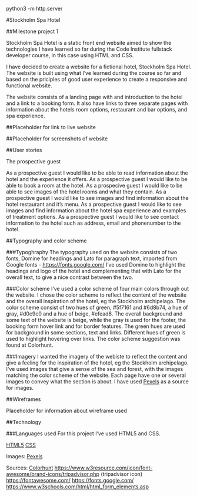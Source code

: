python3 -m http.server

#Stockholm Spa Hotel

##Milestone project 1

Stockholm Spa Hotel is a static front end website aimed to show the technologies I have learned so far during the Code Institute fullstack developer course, in this case using HTML and CSS. 

I have decided to create a website for a fictional hotel, Stockholm Spa Hotel. The website is built using what I’ve learned during the course so far and based on the priciples of good user experience to create a responsive and functional website. 

The website consists of a landing page with and introduction to the hotel and a link to a booking form. It also have links to three separate pages with information about the hotels room options, restaurant and bar options, and spa experience. 

##Placeholder for link to live website

##Placeholder for screenshots of website

##User stories

The prospective guest

As a prospective guest I would like to be able to read information about the hotel and the experience it offers.
As a prospective guest I would like to be able to book a room at the hotel. 
As a prospecive guest I would like to be able to see images of the hotel rooms and what they contain.
As a prospective guest I would like to see images and find information about the hotel restaurant and it’s menu.
As a prospective guest I would like to see images and find information about the hotel spa experience and examples of treatment options. 
As a prospective guest I would like to see contact information to the hotel such as address, email and phonenumber to the hotel. 

##Typography and color scheme 

###Typoghraphy
The typography used on the website consists of two fonts, Domine for headings and Lato for paragraph text, imported from Google fonts - https://fonts.google.com/
I’ve used Domine to highlight the headings and logo of the hotel and complementing that with Lato for the overall text, to give a nice contrast between the two. 

###Color scheme
I’ve used a color scheme of four main colors through out the website. I chose the color scheme to reflect the content of the website and the overall inspiration of the hotel, eg the Stockholm archipelago. 
The color scheme consist of two hues of green, #5f7161 and #6d8b74, a hue of gray, #d0c9c0 and a hue of beige, #efead8. 
The overall background and some text of the website is beige, while the gray is used for the footer, the booking form hover link and for border features. The green hues are used for background in some sections, text and links. Different hues of green is used to highlight hovering over links. 
The color scheme suggestion was found at Colorhunt. 

###Imagery
I wanted the imagery of the webiste to reflect the content and give a feeling for the inspiration of the hotel, eg the Stockholm archipelago. I've used images that give a sense of the sea and forest, with the images matching the color scheme of the website. 
Each page have one or several images to convey what the section is about. 
I have used [Pexels](https://www.pexels.com/sv-se/) as a source for images. 

##Wireframes

Placeholder for information about wireframe used

##Technology

###Languages used
For this project I’ve used HTML5 and CSS. 

[HTML5](https://sv.wikipedia.org/wiki/HTML5)
[CSS](https://sv.wikipedia.org/wiki/Cascading_Style_Sheets)


Images: 
[Pexels](https://www.pexels.com/sv-se/)

Sources: 
[Colorhunt](https://colorhunt.co/palette/5f71616d8b74efead8d0c9c0)
https://www.w3resource.com/icon/font-awesome/brand-icons/tripadvisor.php (tripadvisor icon)
https://fontawesome.com/
https://fonts.google.com/
https://www.w3schools.com/html/html_form_elements.asp


